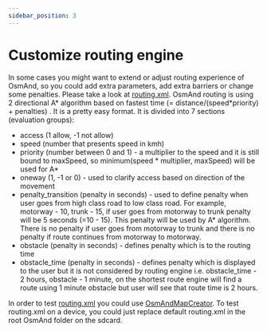 ```yaml
---
sidebar_position: 3
---
```


# Customize routing engine
In some cases you might want to extend or adjust routing experience of OsmAnd, so you could add extra parameters, add extra barriers or change some penalties. Please take a look at [routing.xml](https://github.com/osmandapp/OsmAnd-resources/blob/master/routing/routing.xml). OsmAnd routing is using 2 directional A* algorithm based on fastest time (= distance/(speed*priority) + penalties) . It is a pretty easy format. It is divided into 7 sections (evaluation groups):

* access (1 allow, -1 not allow)
* speed (number that presents speed in kmh)
* priority (number between 0 and 1) - a multiplier to the speed and it is still bound to maxSpeed, so minimum(speed * multiplier, maxSpeed) will be used for A*
* oneway (1, -1 or 0) - used to clarify access based on direction of the movement
* penalty_transition (penalty in seconds) - used to define penalty when user goes from high class road to low class road. For example, motorway - 10, trunk - 15, if user goes from motorway to trunk penalty will be 5 seconds (=10 - 15). This penalty will be used by A* algorithm. There is no penalty if user goes from motorway to trunk and there is no penalty if route continues from motorway to motorway.
* obstacle (penalty in seconds) - defines penalty which is to the routing time
* obstacle_time (penalty in seconds) - defines penalty which is displayed to the user but it is not considered by routing engine i.e. obstacle_time - 2 hours, obstacle - 1 minute, on the shortest route engine will find a route using 1 minute obstacle but user will see that route time is 2 hours.

In order to test [routing.xml](https://github.com/osmandapp/OsmAnd-resources/blob/master/routing/routing.xml) you could use [OsmAndMapCreator](http://download.osmand.net/latest-night-build/OsmAndMapCreator-main.zip). To test routing.xml on a device, you could just replace default routing.xml in the root OsmAnd folder on the sdcard.